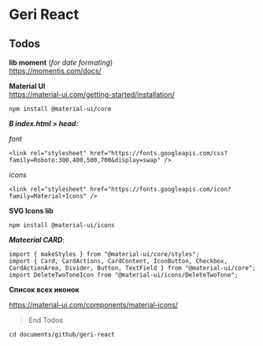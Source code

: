 # Geri React

## Todos

**lib moment** (_for date formating_)<br />
https://momentjs.com/docs/

**Material UI**<br/>
https://material-ui.com/getting-started/installation/

```
npm install @material-ui/core
```

**_В index.html > head:_**

_font_<br/>

```
<link rel="stylesheet" href="https://fonts.googleapis.com/css?family=Roboto:300,400,500,700&display=swap" />
```

_icons_<br/>

```
<link rel="stylesheet" href="https://fonts.googleapis.com/icon?family=Material+Icons" />
```

**SVG Icons lib**

```
npm install @material-ui/icons
```

**_Mateerial CARD_**:

```
import { makeStyles } from "@material-ui/core/styles";
import { Card, CardActions, CardContent, IconButton, Checkbox, CardActionArea, Divider, Button, TextField } from "@material-ui/core";
import DeleteTwoToneIcon from "@material-ui/icons/DeleteTwoTone";
```

**Список всех иконок**<br/>

https://material-ui.com/components/material-icons/

> End Todos

```
cd documents/github/geri-react
```
